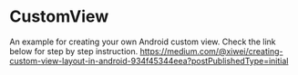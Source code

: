# CustomView
An example for creating your own Android custom view. Check the link below for step by step instruction.
https://medium.com/@xiwei/creating-custom-view-layout-in-android-934f45344eea?postPublishedType=initial
